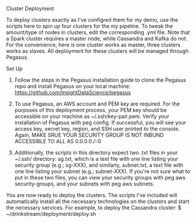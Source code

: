 Cluster Deployment

To deploy clusters exactly as I've configred them for my demo, use the scripts here to spin up four clusters for the my pipeline. To tweak the amount/type of nodes in clusters, edit the corresponding .yml file. Note that a Spark cluster requires a master node, while Cassandra and Kafka do not. For the convenience, here is one cluster works as master, three clusters works as slaves. All deployment for these clusters will be managed through Pegasus.


Set Up

1. Follow the steps in the Pegasus installation guide to clone the Pegasus repo and install Pegasus on your local machine: https://github.com/InsightDataScience/pegasus

2. To use Pegasus, an AWS account and PEM key are required. For the purposes of this deployment process, your PEM key should be accessible on your machine as ~/.ssh/key-pair.pem. Verify your installation of Pegasus with peg config. If successful, you will see your access key, secret key, region, and SSH user printed to the console. Again, MAKE SRUE YOUR SECURITY GROUP IS NOT INBUND ACCESSIBLE TO ALL AS 0.0.0.0./::0

3. Additionally, the scripts in this directory expect two .txt files in your ~/.ssh/ directory: sg.txt, which is a text file with one line listing your security group (e.g.; sg-XXX), and similarly, subnet.txt, a text file with one line listing your subnet (e.g.; subnet-XXX). If you're not sure what to put in these two files, you can view your security groups with peg aws security-groups, and your subnets with peg aws subnets.

You are now ready to deploy the clusters. The scripts I've included will automatically install all the necessary technologies on the clusters and start the necessary services. 
For example, to deploy the Cassandra cluster: $ ~/drinkstream/deployment/deploy.sh
